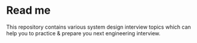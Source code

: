 # Read me

This repository contains various system design interview topics which can help you to practice & prepare you next engineering interview. 


